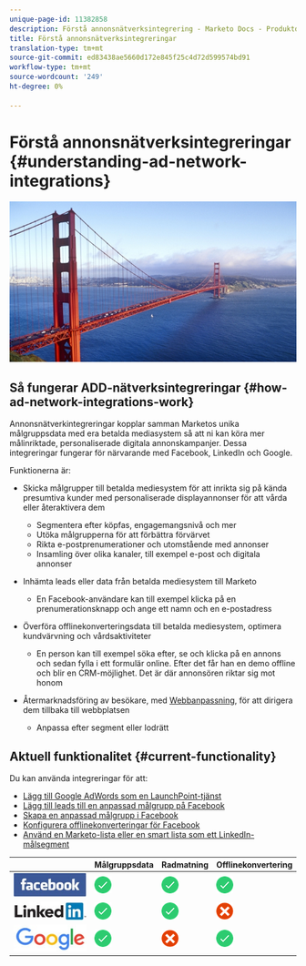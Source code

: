 ```yaml
---
unique-page-id: 11382858
description: Förstå annonsnätverksintegrering - Marketo Docs - Produktdokumentation
title: Förstå annonsnätverksintegreringar
translation-type: tm+mt
source-git-commit: ed83438ae5660d172e845f25c4d72d599574bd91
workflow-type: tm+mt
source-wordcount: '249'
ht-degree: 0%

---
```



# Förstå annonsnätverksintegreringar {#understanding-ad-network-integrations}

![](assets/hith-golden-gate-144833144-e.jpeg)

## Så fungerar ADD-nätverksintegreringar {#how-ad-network-integrations-work}

Annonsnätverkintegreringar kopplar samman Marketos unika målgruppsdata med era betalda mediasystem så att ni kan köra mer målinriktade, personaliserade digitala annonskampanjer. Dessa integreringar fungerar för närvarande med Facebook, LinkedIn och Google.

Funktionerna är:

* Skicka målgrupper till betalda mediesystem för att inrikta sig på kända presumtiva kunder med personaliserade displayannonser för att vårda eller återaktivera dem

   * Segmentera efter köpfas, engagemangsnivå och mer
   * Utöka målgrupperna för att förbättra förvärvet
   * Rikta e-postprenumerationer och utomstående med annonser
   * Insamling över olika kanaler, till exempel e-post och digitala annonser

* Inhämta leads eller data från betalda mediesystem till Marketo

   * En Facebook-användare kan till exempel klicka på en prenumerationsknapp och ange ett namn och en e-postadress

* Överföra offlinekonverteringsdata till betalda mediesystem, optimera kundvärvning och vårdsaktiviteter

   * En person kan till exempel söka efter, se och klicka på en annons och sedan fylla i ett formulär online. Efter det får han en demo offline och blir en CRM-möjlighet. Det är där annonsören riktar sig mot honom

* Återmarknadsföring av besökare, med [Webbanpassning](/help/marketo/product-docs/web-personalization/understanding-web-personalization/web-personalization-overview.md), för att dirigera dem tillbaka till webbplatsen

   * Anpassa efter segment eller lodrätt

## Aktuell funktionalitet {#current-functionality}

Du kan använda integreringar för att:

* [Lägg till Google AdWords som en LaunchPoint-tjänst](/help/marketo/product-docs/administration/additional-integrations/add-google-adwords-as-a-launchpoint-service.md)
* [Lägg till leads till en anpassad målgrupp på Facebook](/help/marketo/product-docs/demand-generation/facebook/add-leads-to-a-custom-audience-in-facebook.md)
* [Skapa en anpassad målgrupp i Facebook](/help/marketo/product-docs/demand-generation/facebook/create-a-custom-audience-in-facebook.md)
* [Konfigurera offlinekonverteringar för Facebook](/help/marketo/product-docs/demand-generation/facebook/set-up-facebook-offline-conversions.md)
* [Använd en Marketo-lista eller en smart lista som ett LinkedIn-målsegment](/help/marketo/product-docs/demand-generation/social/social-functions/use-a-marketo-list-or-smart-list-as-a-linkedin-audience-segment.md)

|  | Målgruppsdata | Radmatning | Offlinekonvertering |
|---|---|---|---|
| ![—](assets/facebook-logo-2-150.jpg) | ![—](assets/checkmark-flat-25.png) | ![—](assets/checkmark-flat-25.png) | ![—](assets/checkmark-flat-25-1.png) |
| ![—](assets/linkedin-logo-150.jpg) | ![—](assets/checkmark-flat-25.png) | ![—](assets/checkmark-flat-25.png) | ![—](assets/x-mark-3-256-25.png) |
| ![—](assets/google-logo-150.jpg) | ![—](assets/checkmark-flat-25.png) | ![—](assets/x-mark-3-256-25.png) | ![—](assets/checkmark-flat-25.png) |
